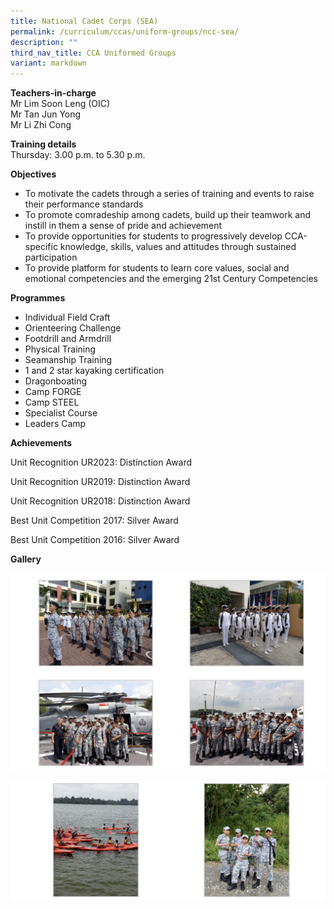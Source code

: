 ```yaml
---
title: National Cadet Corps (SEA)
permalink: /curriculum/ccas/uniform-groups/ncc-sea/
description: ""
third_nav_title: CCA Uniformed Groups
variant: markdown
---
```

**Teachers-in-charge**  
Mr Lim Soon Leng (OIC)  
Mr Tan Jun Yong <br>
Mr Li Zhi Cong

**Training details**  
Thursday: 3.00 p.m. to 5.30 p.m.

**Objectives**

*   To motivate the cadets through a series of training and events to raise their performance standards
*   To promote comradeship among cadets, build up their teamwork and instill in them a sense of pride and achievement
*   To provide opportunities for students to progressively develop CCA-specific knowledge, skills, values and attitudes through sustained participation
*   To provide platform for students to learn core values, social and emotional competencies and the emerging 21st Century Competencies

**Programmes**

*   Individual Field Craft
*   Orienteering Challenge
*   Footdrill and Armdrill
*   Physical Training
*   Seamanship Training
*   1 and 2 star kayaking certification
*   Dragonboating
*   Camp FORGE
*   Camp STEEL
*   Specialist Course
*   Leaders Camp

**Achievements** <br>

Unit Recognition UR2023: Distinction Award

Unit Recognition UR2019: Distinction Award

Unit Recognition UR2018: Distinction Award

Best Unit Competition 2017: Silver Award

Best Unit Competition 2016: Silver Award

**Gallery**

![National Cadet Corps (SEA)](/images/National%20Cadet%20Corps%20(SEA)_1.jpg)

![National Cadet Corps (SEA)](/images/National%20Cadet%20Corps%20(SEA)_2.jpg)